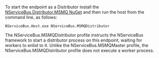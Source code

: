 To start the endpoint as a Distributor install the [NServiceBus.Distributor.MSMQ NuGet](https://www.nuget.org/packages/NServiceBus.Distributor.MSMQ) and then run the host from the command line, as follows:

```dos
NServiceBus.Host.exe NServiceBus.MSMQDistributor
```

The NServiceBus.MSMQDistributor profile instructs the NServiceBus framework to start a distributor process on this endpoint, waiting for workers to enlist to it. Unlike the NServiceBus.MSMQMaster profile, the NServiceBus.MSMQDistributor profile does not execute a worker process.
